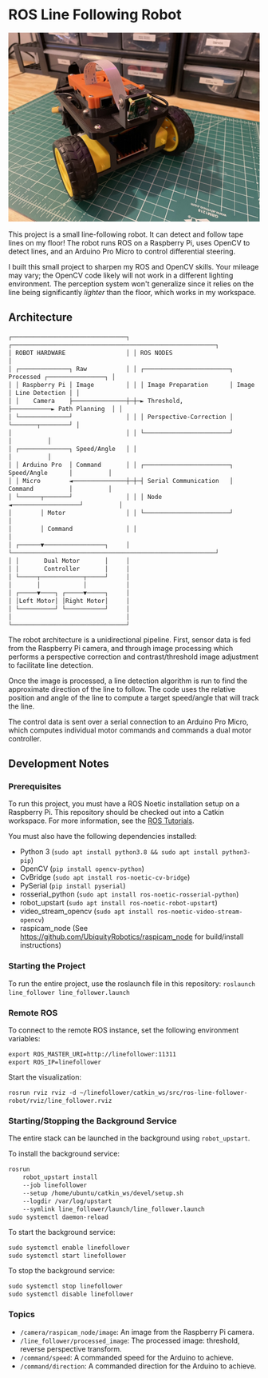 # ROS Line Following Robot

![Line Follower Robot](/assets/images/robot-2.JPEG)

This project is a small line-following robot. It can detect and follow tape lines on my floor! 
The robot runs ROS on a Raspberry Pi, uses OpenCV to detect lines, and an Arduino Pro Micro to control
differential steering.

I built this small project to sharpen my ROS and OpenCV skills. Your mileage may vary; the OpenCV code
likely will not work in a different lighting environment. The perception system won't generalize since it relies on the line being significantly _lighter_ than the floor, which works in my workspace.

## Architecture

```
┌────────────────────────────────┐ ┌─────────────────────────────────────────────────────────┐
│ ROBOT HARDWARE                 │ │ ROS NODES                                               │
│ ┌──────────────┐ Raw           │ │ ┌────────────────────────┐ Processed ┌────────────────┐ │
│ │ Raspberry Pi │ Image         │ │ │ Image Preparation      │ Image     │ Line Detection │ │
│ │    Camera    ├───────────────┼─┼─► Threshold,             ├───────────► Path Planning  │ │
│ └──────────────┘               │ │ │ Perspective-Correction │           └───────┬────────┘ │
│                                │ │ └────────────────────────┘                   │          │
│ ┌──────────────┐ Speed/Angle   │ │                                              │          │
│ │ Arduino Pro  │ Command       │ │ ┌────────────────────────┐  Speed/Angle      │          │
│ │ Micro        ◄───────────────┼─┼─┤ Serial Communication   │  Command          │          │
│ └──────┬───────┘               │ │ │ Node                   ◄───────────────────┘          │
│        │ Motor                 │ │ └────────────────────────┘                              │
│        │ Command               │ │                                                         │
│ ┌──────▼─────────────────┐     │ └─────────────────────────────────────────────────────────┘
│ │       Dual Motor       │     │
│ │       Controller       │     │
│ └─────┬────────────┬─────┘     │
│       │            │           │
│ ┌─────▼────┐ ┌─────▼─────┐     │
│ │Left Motor│ │Right Motor│     │
│ └──────────┘ └───────────┘     │
│                                │
└────────────────────────────────┘
```
The robot architecture is a unidirectional pipeline. First, sensor data is fed from the Raspberry Pi camera, and through image processing which performs a perspective correction and contrast/threshold image adjustment to facilitate line detection.

Once the image is processed, a line detection algorithm is run to find the approximate direction of the line to follow.
The code uses the relative position and angle of the line to compute a target speed/angle that will track the line.

The control data is sent over a serial connection to an Arduino Pro Micro, which computes individual motor commands and commands a dual motor controller.

## Development Notes

### Prerequisites
To run this project, you must have a ROS Noetic installation setup on a Raspberry Pi. This repository should be checked out into a Catkin workspace. For more information, see the [ROS Tutorials](http://wiki.ros.org/ROS/Tutorials).

You must also have the following dependencies installed: 
- Python 3 (`sudo apt install python3.8 && sudo apt install python3-pip`)
- OpenCV (`pip install opencv-python`)
- CvBridge (`sudo apt install ros-noetic-cv-bridge`)
- PySerial (`pip install pyserial`)
- rosserial_python (`sudo apt install ros-noetic-rosserial-python`)
- robot_upstart (`sudo apt install ros-noetic-robot-upstart`)
- video_stream_opencv (`sudo apt install ros-noetic-video-stream-opencv`)
- raspicam_node (See https://github.com/UbiquityRobotics/raspicam_node for build/install instructions)

### Starting the Project
To run the entire project, use the roslaunch file in this repository:
`roslaunch line_follower line_follower.launch`

### Remote ROS

To connect to the remote ROS instance, set the following environment variables:
```
export ROS_MASTER_URI=http://linefollower:11311
export ROS_IP=linefollower
```

Start the visualization:
```
rosrun rviz rviz -d ~/linefollower/catkin_ws/src/ros-line-follower-robot/rviz/line_follower.rviz
```

### Starting/Stopping the Background Service

The entire stack can be launched in the background using `robot_upstart`.

To install the background service:
```
rosrun 
    robot_upstart install 
    --job linefollower
    --setup /home/ubuntu/catkin_ws/devel/setup.sh
    --logdir /var/log/upstart
    --symlink line_follower/launch/line_follower.launch
sudo systemctl daemon-reload
```

To start the background service:
```
sudo systemctl enable linefollower
sudo systemctl start linefollower
```

To stop the background service:
```
sudo systemctl stop linefollower
sudo systemctl disable linefollower
```

### Topics

- `/camera/raspicam_node/image`: An image from the Raspberry Pi camera.
- `/line_follower/processed_image`: The processed image: threshold, reverse perspective transform.
- `/command/speed`: A commanded speed for the Arduino to achieve.
- `/command/direction`: A commanded direction for the Arduino to achieve.